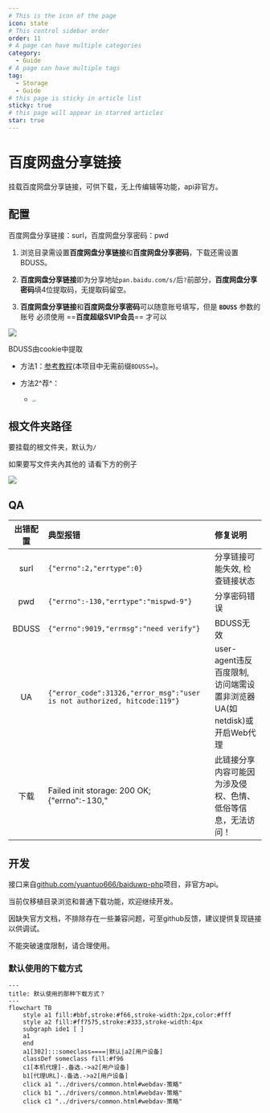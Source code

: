 ```yaml
---
# This is the icon of the page
icon: state
# This control sidebar order
order: 11
# A page can have multiple categories
category:
  - Guide
# A page can have multiple tags
tag:
  - Storage
  - Guide
# this page is sticky in article list
sticky: true
# this page will appear in starred articles
star: true
---
```


# 百度网盘分享链接

挂载百度网盘分享链接，可供下载，无上传编辑等功能，api非官方。



## **配置**

百度网盘分享链接：surl，百度网盘分享密码：pwd

1. 浏览目录需设置**百度网盘分享链接**和**百度网盘分享密码**，下载还需设置BDUSS。

2. **百度网盘分享链接**即为分享地址`pan.baidu.com/s/`后`?`前部分，**百度网盘分享密码**填4位提取码，无提取码留空。

3. **百度网盘分享链接**和**百度网盘分享密码**可以随意账号填写，但是 **`BDUSS`** 参数的账号 必须使用 ==**百度超级SVIP会员**== 才可以

![](/img/drivers/baidu/add_bd_share.png)

BDUSS由cookie中提取

- 方法1：[参考教程](http://pandownload.net/faq/cookie.html)(本项目中无需前缀`BDUSS=`)。

- 方法2^荐^：
  - <img src="/img/drivers/baidu/BDUSS.png" alt="1" style="zoom:30%;" />



## **根文件夹路径**

要挂载的根文件夹，默认为`/`

如果要写文件夹內其他的 请看下方的例子

![](/img/drivers/baidu/bd_share_test.png)



## **QA**

|出错配置|典型报错|修复说明|
|:-:|:--|:--|
|surl|`{"errno":2,"errtype":0}`|分享链接可能失效, 检查链接状态|
|pwd|`{"errno":-130,"errtype":"mispwd-9"}`|分享密码错误|
|BDUSS|`{"errno":9019,"errmsg":"need verify"}`|BDUSS无效|
|UA|`{"error_code":31326,"error_msg":"user is not authorized, hitcode:119"}`|user-agent违反百度限制, 访问端需设置非浏览器UA(如netdisk)或开启Web代理|
|下载|Failed init storage: 200 OK; {"errno":-130,"|此链接分享内容可能因为涉及侵权、色情、低俗等信息，无法访问！|

## **开发**

接口来自[github.com/yuantuo666/baiduwp-php](https://github.com/yuantuo666/baiduwp-php)项目，非官方api。

当前仅移植目录浏览和普通下载功能，欢迎继续开发。

因缺失官方文档，不排除存在一些兼容问题，可至github反馈，建议提供复现链接以供调试。

不能突破速度限制，请合理使用。



<!-- @include: baidu.md{128-180} -->



### **默认使用的下载方式**

```mermaid
---
title: 默认使用的那种下载方式？
---
flowchart TB
    style a1 fill:#bbf,stroke:#f66,stroke-width:2px,color:#fff
    style a2 fill:#ff7575,stroke:#333,stroke-width:4px
    subgraph ide1 [ ]
    a1
    end
    a1[302]:::someclass====|默认|a2[用户设备]
    classDef someclass fill:#f96
    c1[本机代理]-.备选.->a2[用户设备]
    b1[代理URL]-.备选.->a2[用户设备]
    click a1 "../drivers/common.html#webdav-策略"
    click b1 "../drivers/common.html#webdav-策略"
    click c1 "../drivers/common.html#webdav-策略"
```
